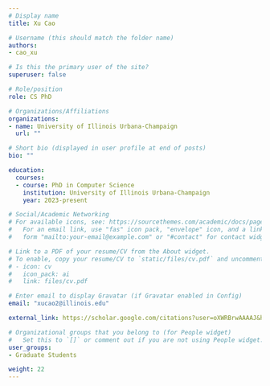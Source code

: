 ```yaml
---
# Display name
title: Xu Cao

# Username (this should match the folder name)
authors:
- cao_xu

# Is this the primary user of the site?
superuser: false

# Role/position
role: CS PhD

# Organizations/Affiliations
organizations:
- name: University of Illinois Urbana-Champaign
  url: ""

# Short bio (displayed in user profile at end of posts)
bio: ""

education:
  courses:
  - course: PhD in Computer Science
    institution: University of Illinois Urbana-Champaign
    year: 2023-present

# Social/Academic Networking
# For available icons, see: https://sourcethemes.com/academic/docs/page-builder/#icons
#   For an email link, use "fas" icon pack, "envelope" icon, and a link in the
#   form "mailto:your-email@example.com" or "#contact" for contact widget.

# Link to a PDF of your resume/CV from the About widget.
# To enable, copy your resume/CV to `static/files/cv.pdf` and uncomment the lines below.
# - icon: cv
#   icon_pack: ai
#   link: files/cv.pdf

# Enter email to display Gravatar (if Gravatar enabled in Config)
email: "xucao2@illinois.edu"

external_link: https://scholar.google.com/citations?user=oXWRBrwAAAAJ&hl=zh-CN

# Organizational groups that you belong to (for People widget)
#   Set this to `[]` or comment out if you are not using People widget.
user_groups:
- Graduate Students

weight: 22
---
```


